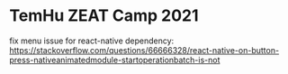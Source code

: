 # TemHu ZEAT Camp 2021

fix menu issue for react-native dependency:
https://stackoverflow.com/questions/66666328/react-native-on-button-press-nativeanimatedmodule-startoperationbatch-is-not